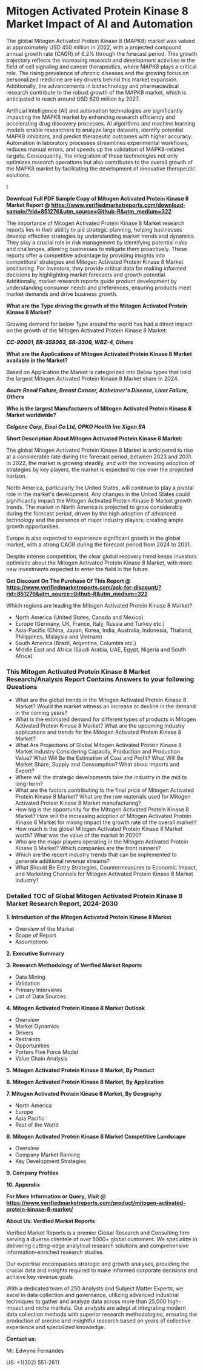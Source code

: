 <meta name="title" content="Global Mitogen Activated Protein Kinase 8 Market Impact of AI and Automation"><meta name="description" content="The global Mitogen Activated Protein Kinase 8 (MAPK8) market was valued at approximately USD 450 million in 2022, with a projected compound annual growth rate (CAGR) o"><meta name="title" content="Mitogen Activated Protein Kinase 8 Market Size, Share, Scope, Trends, Growth, Opportunities, Analysis, Forecast"><h1>Mitogen Activated Protein Kinase 8 Market Impact of AI and Automation</h1><p>The global Mitogen Activated Protein Kinase 8 (MAPK8) market was valued at approximately USD 450 million in 2022, with a projected compound annual growth rate (CAGR) of 6.2% through the forecast period. This growth trajectory reflects the increasing research and development activities in the field of cell signaling and cancer therapeutics, where MAPK8 plays a critical role. The rising prevalence of chronic diseases and the growing focus on personalized medicine are key drivers behind this market expansion. Additionally, the advancements in biotechnology and pharmaceutical research contribute to the robust growth of the MAPK8 market, which is anticipated to reach around USD 620 million by 2027.</p><p>Artificial Intelligence (AI) and automation technologies are significantly impacting the MAPK8 market by enhancing research efficiency and accelerating drug discovery processes. AI algorithms and machine learning models enable researchers to analyze large datasets, identify potential MAPK8 inhibitors, and predict therapeutic outcomes with higher accuracy. Automation in laboratory processes streamlines experimental workflows, reduces manual errors, and speeds up the validation of MAPK8-related targets. Consequently, the integration of these technologies not only optimizes research operations but also contributes to the overall growth of the MAPK8 market by facilitating the development of innovative therapeutic solutions.</p>t</p><p id="" class=""><strong>Download Full PDF Sample Copy of Mitogen Activated Protein Kinase 8 Market Report @ <a href="https://www.verifiedmarketreports.com/download-sample/?rid=851276&utm_source=Github-R&utm_medium=322" target="_blank">https://www.verifiedmarketreports.com/download-sample/?rid=851276&utm_source=Github-R&utm_medium=322</a></strong></p><p>The importance of&nbsp;Mitogen Activated Protein Kinase 8 Market research reports lies in their ability to aid strategic planning, helping businesses develop effective strategies by understanding market trends and dynamics. They play a crucial role in risk management by identifying potential risks and challenges, allowing businesses to mitigate them proactively. These reports offer a competitive advantage by providing insights into competitors' strategies and Mitogen Activated Protein Kinase 8 Market positioning. For investors, they provide critical data for making informed decisions by highlighting market forecasts and growth potential. Additionally, market research reports guide product development by understanding consumer needs and preferences, ensuring products meet market demands and drive business growth.</p><p><strong>What are the&nbsp;Type driving the growth of the Mitogen Activated Protein Kinase 8 Market?</strong></p><p id="" class="">Growing demand for below Type around the world has had a direct impact on the growth of the Mitogen Activated Protein Kinase 8 Market:</p><em><strong>CC-90001, ER-358063, SR-3306, WBZ-4, Others</strong></em></p><strong>What are the&nbsp;Applications&nbsp;of Mitogen Activated Protein Kinase 8 Market available in the Market?</strong></p><p id="" class="">Based on Application the Market is categorized into Below types that held the largest Mitogen Activated Protein Kinase 8 Market share In 2024.</p><em><strong>Acute Renal Failure, Breast Cancer, Alzheimer's Disease, Liver Failure, Others</strong></em></p><strong>Who is the largest Manufacturers of Mitogen Activated Protein Kinase 8 Market worldwide?</strong></p><p><em><strong>Celgene Corp, Eisai Co Ltd, OPKO Health Inc Xigen SA</strong></em></p><p id="" class=""><strong>Short Description About Mitogen Activated Protein Kinase 8 Market:</strong></p><p>The global Mitogen Activated Protein Kinase 8 Market is anticipated to rise at a considerable rate during the forecast period, between 2023 and 2031. In 2022, the market is growing steadily, and with the increasing adoption of strategies by key players, the market is expected to rise over the projected horizon.</p><p>North America, particularly the United States, will continue to play a pivotal role in the market's development. Any changes in the United States could significantly impact the Mitogen Activated Protein Kinase 8 Market growth trends. The market in North America is projected to grow considerably during the forecast period, driven by the high adoption of advanced technology and the presence of major industry players, creating ample growth opportunities.</p><p>Europe is also expected to experience significant growth in the global market, with a strong CAGR during the forecast period from 2024 to 2031.</p><p>Despite intense competition, the clear global recovery trend keeps investors optimistic about the Mitogen Activated Protein Kinase 8 Market, with more new investments expected to enter the field in the future.</p><p id="" class=""><strong>Get Discount On The Purchase Of This Report @ <a href="https://www.verifiedmarketreports.com/ask-for-discount/?rid=851276&utm_source=Github-R&utm_medium=322" target="_blank">https://www.verifiedmarketreports.com/ask-for-discount/?rid=851276&utm_source=Github-R&utm_medium=322</a></strong></p>Which regions are leading the Mitogen Activated Protein Kinase 8 Market?</p><ul><li>North America (United States, Canada and Mexico)</li><li>Europe (Germany, UK, France, Italy, Russia and Turkey etc.)</li><li>Asia-Pacific (China, Japan, Korea, India, Australia, Indonesia, Thailand, Philippines, Malaysia and Vietnam)</li><li>South America (Brazil, Argentina, Columbia etc.)</li><li>Middle East and Africa (Saudi Arabia, UAE, Egypt, Nigeria and South Africa)</li></ul><h3 id="" class="">This Mitogen Activated Protein Kinase 8 Market Research/Analysis Report Contains Answers to your following Questions</h3><ul><li>What are the global trends in the Mitogen Activated Protein Kinase 8 Market? Would the market witness an increase or decline in the demand in the coming years?</li><li>What is the estimated demand for different types of products in Mitogen Activated Protein Kinase 8 Market? What are the upcoming industry applications and trends for the Mitogen Activated Protein Kinase 8 Market?</li><li>What Are Projections of Global Mitogen Activated Protein Kinase 8 Market Industry Considering Capacity, Production and Production Value? What Will Be the Estimation of Cost and Profit? What Will Be Market Share, Supply and Consumption? What about imports and Export?</li><li>Where will the strategic developments take the industry in the mid to long-term?</li><li>What are the factors contributing to the final price of Mitogen Activated Protein Kinase 8 Market? What are the raw materials used for Mitogen Activated Protein Kinase 8 Market manufacturing?</li><li>How big is the opportunity for the Mitogen Activated Protein Kinase 8 Market? How will the increasing adoption of Mitogen Activated Protein Kinase 8 Market for mining impact the growth rate of the overall market?</li><li>How much is the global Mitogen Activated Protein Kinase 8 Market worth? What was the value of the market In 2020?</li><li>Who are the major players operating in the Mitogen Activated Protein Kinase 8 Market? Which companies are the front runners?</li><li>Which are the recent industry trends that can be implemented to generate additional revenue streams?</li><li>What Should Be Entry Strategies, Countermeasures to Economic Impact, and Marketing Channels for Mitogen Activated Protein Kinase 8 Market Industry?</li></ul><h3 id="" class="">Detailed TOC of Global Mitogen Activated Protein Kinase 8 Market Research Report, 2024-2030</h3><p id="" class=""><strong>1. Introduction of the Mitogen Activated Protein Kinase 8 Market</strong></p><ul><li>Overview of the Market</li><li>Scope of Report</li><li>Assumptions</li></ul><p id="" class=""><strong>2. Executive Summary</strong></p><p id="" class=""><strong>3. Research Methodology of Verified Market Reports</strong></p><ul><li>Data Mining</li><li>Validation</li><li>Primary Interviews</li><li>List of Data Sources</li></ul><p id="" class=""><strong>4. Mitogen Activated Protein Kinase 8 Market Outlook</strong></p><ul><li>Overview</li><li>Market Dynamics</li><li>Drivers</li><li>Restraints</li><li>Opportunities</li><li>Porters Five Force Model</li><li>Value Chain Analysis</li></ul><p id="" class=""><strong>5. Mitogen Activated Protein Kinase 8 Market, By Product</strong></p><p id="" class=""><strong>6. Mitogen Activated Protein Kinase 8 Market, By Application</strong></p><p id="" class=""><strong>7. Mitogen Activated Protein Kinase 8 Market, By Geography</strong></p><ul><li>North America</li><li>Europe</li><li>Asia Pacific</li><li>Rest of the World</li></ul><p id="" class=""><strong>8. Mitogen Activated Protein Kinase 8 Market Competitive Landscape</strong></p><ul><li>Overview</li><li>Company Market Ranking</li><li>Key Development Strategies</li></ul><p id="" class=""><strong>9. Company Profiles</strong></p><p id="" class=""><strong>10. Appendix</strong></p><p id="" class=""><strong>For More Information or Query, Visit @ <a href="https://www.verifiedmarketreports.com/product/mitogen-activated-protein-kinase-8-market/" target="_blank">https://www.verifiedmarketreports.com/product/mitogen-activated-protein-kinase-8-market/</a></strong></p><p id="" class=""><strong>About Us: Verified Market Reports</strong></p><p id="" class="">Verified Market Reports is a premier Global Research and Consulting firm serving a diverse clientele of over 5000+ global customers. We specialize in delivering cutting-edge analytical research solutions and comprehensive information-enriched research studies.</p><p id="" class="">Our expertise encompasses strategic and growth analyses, providing the crucial data and insights required to make informed corporate decisions and achieve key revenue goals.</p><p id="" class="">With a dedicated team of 250 Analysts and Subject Matter Experts, we excel in data collection and governance, utilizing advanced industrial techniques to gather and analyze data across more than 25,000 high-impact and niche markets. Our analysts are adept at integrating modern data collection methods with superior research methodologies, ensuring the production of precise and insightful research based on years of collective experience and specialized knowledge.</p><p id="" class=""><strong>Contact us:</strong></p><p id="" class="">Mr. Edwyne Fernandes</p><p id="" class="">US: +1(302) 551-2611</p>